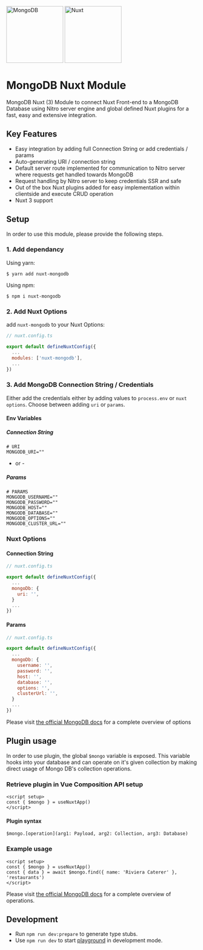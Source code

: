 <a href="https://www.mongodb.com/" target="_blank"><img src="https://upload.wikimedia.org/wikipedia/commons/thumb/9/93/MongoDB_Logo.svg/2560px-MongoDB_Logo.svg.png" alt="MongoDB" width="150" /></a>
<a href="https://v3.nuxtjs.org/" target="_blank"><img src="https://upload.wikimedia.org/wikipedia/commons/thumb/a/ae/Nuxt_logo.svg/1200px-Nuxt_logo.svg.png" alt="Nuxt" width="150" /></a>
# MongoDB Nuxt Module

MongoDB Nuxt (3) Module to connect Nuxt Front-end to a MongoDB Database using Nitro server engine and global defined Nuxt plugins for a fast, easy and extensive integration.


## Key Features

- Easy integration by adding full Connection String or add credentials / params
- Auto-generating URI / connection string
- Default server route implemented for communication to Nitro server where requests get handled towards MongoDB
- Request handling by Nitro server to keep credentials SSR and safe
- Out of the box Nuxt plugins added for easy implementation within clientside and execute CRUD operation
- Nuxt 3 support


## Setup
In order to use this module, please provide the following steps.


### 1. Add dependancy

Using yarn:
```
$ yarn add nuxt-mongodb
```

Using npm:
```
$ npm i nuxt-mongodb
```


### 2. Add Nuxt Options
add `nuxt-mongodb` to your Nuxt Options:

```javascript
// nuxt.config.ts

export default defineNuxtConfig({
  ...
  modules: ['nuxt-mongodb'],
  ...
})
```


### 3. Add MongoDB Connection String / Credentials
Either add the credentials either by adding values to `process.env` or `nuxt options`. Choose between adding `uri` or `params`.

#### Env Variables

##### Connection String
```dotenv
# URI
MONGODB_URI=""
```
- or - 
##### Params
```dotenv
# PARAMS
MONGODB_USERNAME=""
MONGODB_PASSWORD=""
MONGODB_HOST=""
MONGODB_DATABASE=""
MONGODB_OPTIONS=""
MONGODB_CLUSTER_URL=""
```

### Nuxt Options

#### Connection String
```javascript
// nuxt.config.ts

export default defineNuxtConfig({
  ...
  mongoDb: {
    uri: '', 
  }
  ...
})
```

#### Params
```javascript
// nuxt.config.ts

export default defineNuxtConfig({
  ...
  mongoDb: {
    username: '', 
    password: '', 
    host: '', 
    database: '', 
    options: '', 
    clusterUrl: '', 
  }
  ...
})
```
Please visit <a href="https://www.mongodb.com/docs/drivers/node/current/fundamentals/connection/connection-options/#std-label-node-connection-options">the official MongoDB docs</a> for a complete overview of options

## Plugin usage

In order to use plugin, the global `$mongo` variable is exposed. This variable hooks into your database and can operate on it's given collection by making direct usage of Mongo DB's collection operations.

### Retrieve plugin in Vue Composition API setup
```vue
<script setup>
const { $mongo } = useNuxtApp()
</script>
```

#### Plugin syntax
```vue
$mongo.[operation](arg1: Payload, arg2: Collection, arg3: Database)
```

### Example usage
```vue
<script setup>
const { $mongo } = useNuxtApp()
const { data } = await $mongo.find({ name: 'Riviera Caterer' }, 'restaurants')
</script>
```

Please visit <a href="https://www.mongodb.com/docs/manual/crud/">the official MongoDB docs</a> for a complete overview of operations.

## Development

- Run `npm run dev:prepare` to generate type stubs.
- Use `npm run dev` to start [playground](./playground) in development mode.
